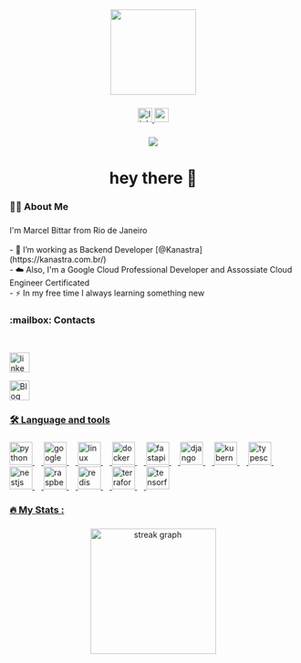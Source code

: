 <div align="center">
  <img height="150" src="https://images.credly.com/size/110x110/images/08096465-cbfc-4c3e-93e5-93c5aa61f23e/image.png"  />
</div>

###

<div align="center">
  <a href="https://www.linkedin.com/in/marcelbittar/" target="_blank">
    <img src="https://img.shields.io/static/v1?message=LinkedIn&logo=linkedin&label=&color=0077B5&logoColor=white&labelColor=&style=for-the-badge" height="25" alt="linkedin logo"  />
  </a>
  <a href="https://www.youtube.com/@marcelbittar" target="_blank">
    <img src="https://img.shields.io/static/v1?message=Youtube&logo=youtube&label=&color=FF0000&logoColor=white&labelColor=&style=for-the-badge" height="25" alt="youtube logo"  />
  </a>
</div>

###

<div align="center">
  <img src="https://visitor-badge.laobi.icu/badge?page_id=mabittar.mabittar&"  />
</div>

###

<h1 align="center">hey there 👋</h1>

###

<h3 align="left">👩‍💻  About Me</h3>

###

<p align="left">I'm Marcel Bittar from Rio de Janeiro<br>
  <br>- 🔭 I’m working as Backend Developer [@Kanastra](https://kanastra.com.br/)
  <br>- ☁️ Also, I'm a Google Cloud Professional Developer and Assossiate Cloud Engineer Certificated
  <br>- ⚡ In my free time I always learning something new
</p>

<p align="left>Proficient in several frameworks for building robust back-end components, ensuring scalability and high availability. Skilled in Docker, Shell automations, Kubernetes orchestration and Linux, enhancing deployment efficiency and security. Strong Project and Change Management expertise following PMI best practices and Agile Methodologies, ensuring project success. Proven track record in crafting reusable, testable, and efficient code to meet project needs.  </p>

### 
<h3 align="left">:mailbox:  Contacts</h3>
<br>
<p align="left">
<a href="https://www.linkedin.com/in/marcelbittar/" target="_blank">
  <img src="https://img.shields.io/static/v1?message=LinkedIn&logo=linkedin&label=&color=0077B5&logoColor=white&labelColor=&style=for-the-badge" height="35" alt="linkedin logo"  />
</p>
  
<p align="left">
<a href="https://mabittar.github.io/" target="_blank">
  <img src="https://img.shields.io/static/v1?message=Blog&logo=microdotblog&label=&color=black&logoColor=white&labelColor=&style=for-the-badge" height="35" alt="Blog logo"  />
</p>
    
###

<h3 align="left">🛠 Language and tools</h3>

###

<div align="left">
  <img src="https://cdn.jsdelivr.net/gh/devicons/devicon/icons/python/python-original.svg" height="40" alt="python logo"  />
  <img width="12" />
  <img src="https://cdn.jsdelivr.net/gh/devicons/devicon/icons/googlecloud/googlecloud-original.svg" height="40" alt="googlecloud logo"  />
  <img width="12" />
  <img src="https://cdn.jsdelivr.net/gh/devicons/devicon/icons/linux/linux-original.svg" height="40" alt="linux logo"  />
  <img width="12" />
  <img src="https://cdn.jsdelivr.net/gh/devicons/devicon/icons/docker/docker-plain-wordmark.svg" height="40" alt="docker logo"  />
  <img width="12" />
  <img src="https://cdn.jsdelivr.net/gh/devicons/devicon/icons/fastapi/fastapi-original.svg" height="40" alt="fastapi logo"  />
  <img width="12" />
  <img src="https://cdn.jsdelivr.net/gh/devicons/devicon/icons/django/django-plain.svg" height="40" alt="django logo"  />
  <img width="12" />
  <img src="https://cdn.jsdelivr.net/gh/devicons/devicon/icons/kubernetes/kubernetes-plain.svg" height="40" alt="kubernetes logo"  />
  <img width="12" />
  <img src="https://cdn.jsdelivr.net/gh/devicons/devicon/icons/typescript/typescript-original.svg" height="40" alt="typescript logo"  />
  <img width="12" />
  <img src="https://cdn.jsdelivr.net/gh/devicons/devicon/icons/nestjs/nestjs-original.svg" height="40" alt="nestjs logo"  />
  <img width="12" />
  <img src="https://cdn.jsdelivr.net/gh/devicons/devicon/icons/raspberrypi/raspberrypi-original.svg" height="40" alt="raspberrypi logo"  />
  <img width="12" />
  <img src="https://cdn.jsdelivr.net/gh/devicons/devicon/icons/redis/redis-original.svg" height="40" alt="redis logo"  />
  <img width="12" />
  <img src="https://cdn.jsdelivr.net/gh/devicons/devicon/icons/terraform/terraform-original.svg" height="40" alt="terraform logo"  />
  <img width="12" />
  <img src="https://cdn.jsdelivr.net/gh/devicons/devicon/icons/tensorflow/tensorflow-original.svg" height="40" alt="tensorflow logo"  />
</div>

###

<h3 align="left">🔥   My Stats :</h3>

###

<div align="center">
  <img src="https://streak-stats.demolab.com?user=mabittar&locale=en&mode=daily&date_format=%5BY.%5Dn.j&hide_border=false&border_radius=5&order=3" height="220" alt="streak graph"  />
</div>

###
